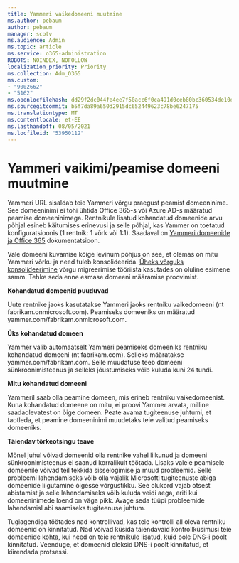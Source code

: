 ```yaml
---
title: Yammeri vaikedomeeni muutmine
ms.author: pebaum
author: pebaum
manager: scotv
ms.audience: Admin
ms.topic: article
ms.service: o365-administration
ROBOTS: NOINDEX, NOFOLLOW
localization_priority: Priority
ms.collection: Adm_O365
ms.custom:
- "9002662"
- "5162"
ms.openlocfilehash: dd29f2dc044fe4ee7f50acc6f0ca491d0ceb80bc360534de10d4010230614f80
ms.sourcegitcommit: b5f7da89a650d2915dc652449623c78be6247175
ms.translationtype: MT
ms.contentlocale: et-EE
ms.lasthandoff: 08/05/2021
ms.locfileid: "53950112"
---
```

# <a name="changing-the-defaultprimary-yammer-domain"></a>Yammeri vaikimi/peamise domeeni muutmine

Yammeri URL sisaldab teie Yammeri võrgu praegust peamist domeeninime. See domeeninimi ei tohi ühtida Office 365-s või Azure AD-s määratud peamise domeeninimega. Rentnikule lisatud kohandatud domeenide arvu põhjal esineb käitumises erinevusi ja selle põhjal, kas Yammer on toetatud konfiguratsioonis (1 rentnik: 1 võrk või 1:1). Saadaval on [Yammeri domeenide ja Office 365](https://docs.microsoft.com/yammer/configure-your-yammer-network/manage-yammer-domains) dokumentatsioon.

Vale domeeni kuvamise kõige levinum põhjus on see, et olemas on mitu Yammeri võrku ja need tuleb konsolideerida. [Üheks võrguks konsolideerimine](https://docs.microsoft.com/yammer/configure-your-yammer-network/consolidate-multiple-yammer-networks) võrgu migreerimise tööriista kasutades on oluline esimene samm. Tehke seda enne esmase domeeni määramise proovimist.

**Kohandatud domeenid puuduvad**

Uute rentnike jaoks kasutatakse Yammeri jaoks rentniku vaikedomeeni (nt fabrikam.onmicrosoft.com). Peamiseks domeeniks on määratud yammer.com/fabrikam.onmicrosoft.com.

**Üks kohandatud domeen**

Yammer valib automaatselt Yammeri peamiseks domeeniks rentniku kohandatud domeeni (nt fabrikam.com). Selleks määratakse yammer.com/fabrikam.com. Selle muudatuse teeb domeeni sünkroonimisteenus ja selleks jõustumiseks võib kuluda kuni 24 tundi.

**Mitu kohandatud domeeni**

Yammeril saab olla peamine domeen, mis erineb rentniku vaikedomeenist. Kuna kohandatud domeene on mitu, ei proovi Yammer arvata, milline saadaolevatest on õige domeen. Peate avama tugiteenuse juhtumi, et taotleda, et peamine domeeninimi muudetaks teie valitud peamiseks domeeniks.

**Täiendav tõrkeotsingu teave**

Mõnel juhul võivad domeenid olla rentnike vahel liikunud ja domeeni sünkroonimisteenus ei saanud korralikult töötada. Lisaks valele peamisele domeenile võivad teil tekkida sisselogimise ja muud probleemid. Selle probleemi lahendamiseks võib olla vajalik Microsofti tugiteenuste abiga domeenide liigutamine õigesse võrgustikku. See olukord vajab otsest abistamist ja selle lahendamiseks võib kuluda veidi aega, eriti kui domeeninimede loend on väga pikk. Avage seda tüüpi probleemide lahendamisl abi saamiseks tugiteenuse juhtum.

Tugiagendiga töötades nad kontrollivad, kas teie kontrolli all oleva rentniku domeenid on kinnitatud. Nad võivad küsida täiendavaid kontrollküsimusi teie domeenide kohta, kui need on teie rentnikule lisatud, kuid pole DNS-i poolt kinnitatud. Veenduge, et domeenid oleksid DNS-i poolt kinnitatud, et kiirendada protsessi.
